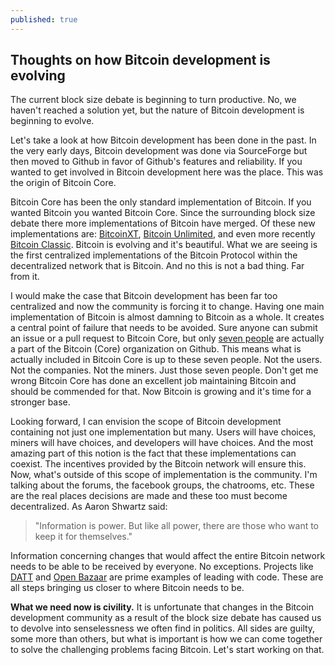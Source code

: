 ```yaml
---
published: true
---
```




## Thoughts on how Bitcoin development is evolving

The current block size debate is beginning to turn productive. No, we haven't reached a solution yet, but the nature of Bitcoin development is beginning to evolve. 

Let's take a look at how Bitcoin development has been done in the past.
In the very early days, Bitcoin development was done via SourceForge but then moved to Github in favor of Github's features and reliability. If you wanted to get involved in Bitcoin development here was the place. This was the origin of Bitcoin Core. 

Bitcoin Core has been the only standard implementation of Bitcoin. If you wanted Bitcoin you wanted Bitcoin Core. Since the surrounding block size debate there more implementations of Bitcoin have merged. Of these new implementations are: [BitcoinXT](https://bitcoinxt.software/), [Bitcoin Unlimited](http://www.bitcoinunlimited.info/), and even more recently [Bitcoin Classic](https://github.com/bitcoinclassic). Bitcoin is evolving and it's beautiful. What we are seeing is the first centralized implementations of the Bitcoin Protocol within the decentralized network that is Bitcoin. And no this is not a bad thing. Far from it.

I would make the case that Bitcoin development has been far too centralized and now the community is forcing it to change. Having one main implementation of Bitcoin is almost damning to Bitcoin as a whole. It creates a central point of failure that needs to be avoided. Sure anyone can submit an issue or a pull request to Bitcoin Core, but only [seven people](https://github.com/orgs/bitcoin/people) are actually a part of the Bitcoin (Core) organization on Github. This means what is actually included in Bitcoin Core is up to these seven people. Not the users. Not the companies. Not the miners. Just those seven people. Don't get me wrong Bitcoin Core has done an excellent job maintaining Bitcoin and should be commended for that. Now Bitcoin is growing and it's time for a stronger base.

Looking forward, I can envision the scope of Bitcoin development containing not just one implementation but many. Users will have choices, miners will have choices, and developers will have choices. And the most amazing part of this notion is the fact that these implementations can coexist. The incentives provided by the Bitcoin network will ensure this. Now, what's outside of this scope of implementation is the community. I'm talking about the forums, the facebook groups, the chatrooms, etc. These are the real places decisions are made and these too must become decentralized. As Aaron Shwartz said: 

>"Information is power. But like all power, there are those who want to keep it for themselves."

Information concerning changes that would affect the entire Bitcoin network needs to be able to be received by everyone. No exceptions. Projects like [DATT](http://datt.co/) and [Open Bazaar](https://openbazaar.org/) are prime examples of leading with code. These are all steps bringing us closer to where Bitcoin needs to be.

**What we need now is civility.** It is unfortunate that changes in the Bitcoin development community as a result of the block size debate has caused us to devolve into senselessness we often find in politics. All sides are guilty, some more than others, but what is important is how we can come together to solve the challenging problems facing Bitcoin. Let's start working on that.
